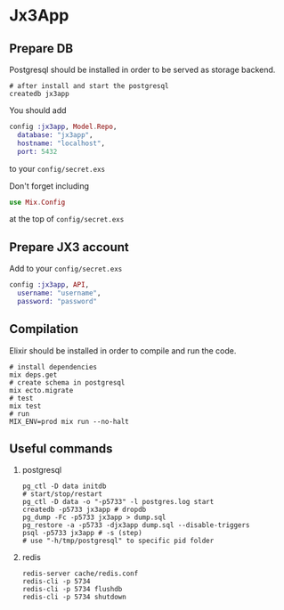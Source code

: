 # Jx3App

## Prepare DB
Postgresql should be installed in order to be served as storage backend.
```shell
# after install and start the postgresql
createdb jx3app
```
You should add
```elixir
config :jx3app, Model.Repo,
  database: "jx3app",
  hostname: "localhost",
  port: 5432
```
to your `config/secret.exs`

Don't forget including
```elixir
use Mix.Config
```
at the top of `config/secret.exs`

## Prepare JX3 account
Add to your `config/secret.exs`
```elixir
config :jx3app, API,
  username: "username",
  password: "password"
```

## Compilation
Elixir should be installed in order to compile and run the code.
```shell
# install dependencies
mix deps.get
# create schema in postgresql
mix ecto.migrate
# test
mix test
# run
MIX_ENV=prod mix run --no-halt
```

## Useful commands

1. postgresql
    ```shell
    pg_ctl -D data initdb
    # start/stop/restart
    pg_ctl -D data -o "-p5733" -l postgres.log start
    createdb -p5733 jx3app # dropdb
    pg_dump -Fc -p5733 jx3app > dump.sql
    pg_restore -a -p5733 -djx3app dump.sql --disable-triggers
    psql -p5733 jx3app # -s (step)
    # use "-h/tmp/postgresql" to specific pid folder
    ```
2. redis
    ```shell
    redis-server cache/redis.conf
    redis-cli -p 5734
    redis-cli -p 5734 flushdb
    redis-cli -p 5734 shutdown
    ```